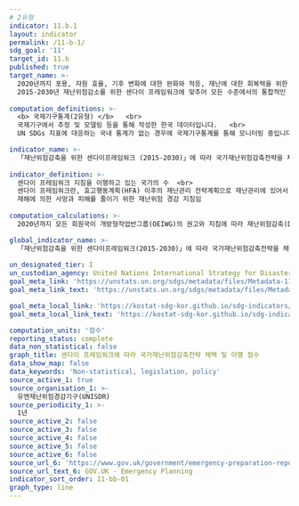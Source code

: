 ```yaml
---
# 2유형
indicator: 11.b.1
layout: indicator
permalink: /11-b-1/
sdg_goal: '11'
target_id: 11.b
published: true
target_name: >-
  2020년까지 포용, 자원 효율, 기후 변화에 대한 완화와 적응, 재난에 대한 회복력을 위한 통합 정책 및 계획을 채택, 시행하는 도시와 거주지의 수를 대폭 확대하고, 
  2015-2030년 재난위험감소를 위한 센다이 프레임워크에 맞추어 모든 수준에서의 통합적인 재난위기관리를 구축하고 시행함
  
computation_definitions: >-
  <b> 국제기구통계(2유형) </b>   <br>
  국제기구에서 추정 및 모델링 등을 통해 작성한 한국 데이터입니다.   <br>
  UN SDGs 지표에 대응하는 국내 통계가 없는 경우에 국제기구통계를 통해 모니터링 중입니다. 

indicator_name: >-
  「재난위험감축을 위한 센다이프레임워크 (2015-2030)」에 따라 국가재난위험감축전략을 채택하고 이행하는 국가의 수
  
indicator_definition: >-
  센다이 프레임워크 지침을 이행하고 있는 국가의 수  <br>
  센다이 프레임워크란, 효고행동계획(HFA) 이후의 재난관리 전략계획으로 재난관리에 있어서 사후적 복구에서 사전적 예방을 강조하여 
  재해에 의한 사망과 피해를 줄이기 위한 재난위험 경감 지침임
  
computation_calculations: >-
  2020년까지 모든 회원국이 개방형작업반그룹(OEIWG)의 권고와 지침에 따라 재난위험감축(DRR, Disaster Risk Reduction) 전략을 보고

global_indicator_name: >-
  「재난위험감축을 위한 센다이프레임워크(2015-2030)」에 따라 국가재난위험감축전략을 채택하고 이행하는 국가의 수
  
un_designated_tier: I
un_custodian_agency: United Nations International Strategy for Disaster Reduction (UNISDR)
goal_meta_link: 'https://unstats.un.org/sdgs/metadata/files/Metadata-11-0b-01.pdf'
goal_meta_link_text: 'https://unstats.un.org/sdgs/metadata/files/Metadata-11-0b-01.pdf'

goal_meta_local_link: 'https://kostat-sdg-kor.github.io/sdg-indicators/public/data/Metadata-11-0b-01_KOR.pdf'
goal_meta_local_link_text: 'https://kostat-sdg-kor.github.io/sdg-indicators/public/data/Metadata-11-0b-01_KOR.pdf'

computation_units: '점수'
reporting_status: complete
data_non_statistical: false
graph_title: 센다이 프레임워크에 따라 국가재난위험감축전략 채택 및 이행 점수
data_show_map: false
data_keywords: 'Non-statistical, legislation, policy'
source_active_1: true
source_organisation_1: >-
  유엔재난위험경감기구(UNISDR)
source_periodicity_1: >-
  1년
source_active_2: false
source_active_3: false
source_active_4: false
source_active_5: false
source_active_6: false
source_url_6: 'https://www.gov.uk/government/emergency-preparation-reponse-and-recovery'
source_url_text_6: GOV.UK - Emergency Planning
indicator_sort_order: 11-bb-01
graph_type: line
---
```

